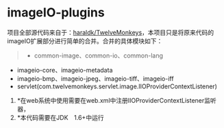 # imageIO-plugins
项目全部源代码来自于：[haraldk/TwelveMonkeys](https://github.com/haraldk/TwelveMonkeys)，本项目只是将原来代码的imageIO扩展部分进行简单的合并。合并的具体模块如下：
>- common-image、common-io、common-lang
- imageio-core、imageio-metadata
- imageio-bmp、imageio-jpeg、imageio-tiff、imageio-iff
- servlet(com.twelvemonkeys.servlet.image.IIOProviderContextListener)
	 
1. *在web系统中使用需要在web.xml中注册IIOProviderContextListener监听器，
2. *本代码需要在JDK　1.6+中运行
